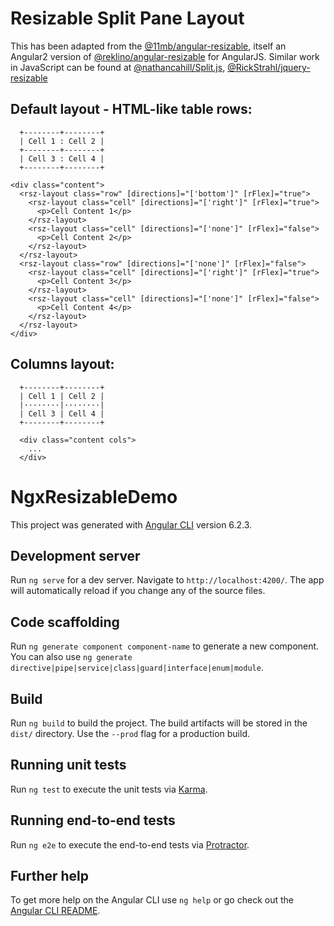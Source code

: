 # Resizable Split Pane Layout
This has been adapted from the [@11mb/angular-resizable](https://github.com/11mb/angular-resizable), itself an Angular2 version of  [@reklino/angular-resizable](https://github.com/Reklino/angular-resizable) for AngularJS. Similar work in JavaScript can be found at [@nathancahill/Split.js](https://nathancahill.github.io/Split.js/), [@RickStrahl/jquery-resizable](https://github.com/RickStrahl/jquery-resizable)
## Default layout - HTML-like table rows:
```
  +--------+--------+
  | Cell 1 : Cell 2 |
  +--------+--------+
  | Cell 3 : Cell 4 |
  +--------+--------+
```
```
<div class="content">
  <rsz-layout class="row" [directions]="['bottom']" [rFlex]="true">
    <rsz-layout class="cell" [directions]="['right']" [rFlex]="true">
      <p>Cell Content 1</p>
    </rsz-layout>
    <rsz-layout class="cell" [directions]="['none']" [rFlex]="false">
      <p>Cell Content 2</p>
    </rsz-layout>
  </rsz-layout>
  <rsz-layout class="row" [directions]="['none']" [rFlex]="false">
    <rsz-layout class="cell" [directions]="['right']" [rFlex]="true">
      <p>Cell Content 3</p>
    </rsz-layout>
    <rsz-layout class="cell" [directions]="['none']" [rFlex]="false">
      <p>Cell Content 4</p>
    </rsz-layout>
  </rsz-layout>
</div>
```
## Columns layout:
```
  +--------+--------+
  | Cell 1 | Cell 2 |
  |········|········|
  | Cell 3 | Cell 4 |
  +--------+--------+
```
```
  <div class="content cols">
    ...
  </div>
```



# NgxResizableDemo

This project was generated with [Angular CLI](https://github.com/angular/angular-cli) version 6.2.3.

## Development server

Run `ng serve` for a dev server. Navigate to `http://localhost:4200/`. The app will automatically reload if you change any of the source files.

## Code scaffolding

Run `ng generate component component-name` to generate a new component. You can also use `ng generate directive|pipe|service|class|guard|interface|enum|module`.

## Build

Run `ng build` to build the project. The build artifacts will be stored in the `dist/` directory. Use the `--prod` flag for a production build.

## Running unit tests

Run `ng test` to execute the unit tests via [Karma](https://karma-runner.github.io).

## Running end-to-end tests

Run `ng e2e` to execute the end-to-end tests via [Protractor](http://www.protractortest.org/).

## Further help

To get more help on the Angular CLI use `ng help` or go check out the [Angular CLI README](https://github.com/angular/angular-cli/blob/master/README.md).
